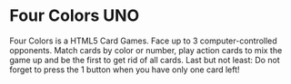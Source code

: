 # Four Colors UNO
 Four Colors is a HTML5 Card Games. Face up to 3 computer-controlled opponents. Match cards by color or number, play action cards to mix the game up and be the first to get rid of all cards. Last but not least: Do not forget to press the 1 button when you have only one card left!
